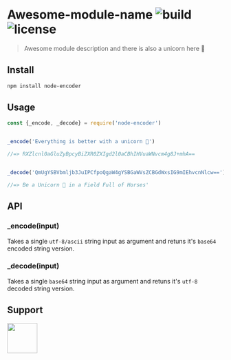 # Awesome-module-name ![build](https://travis-ci.com/RocktimSaikia/node-encoder.svg?branch=master) ![license](https://img.shields.io/github/license/rocktimsaikia/node-encoder)

> Awesome module description and there is also a unicorn here :unicorn:

## Install
```bash
npm install node-encoder
```

## Usage

```js
const {_encode, _decode} = require('node-encoder')


_encode('Everything is better with a unicorn 🦄')

//=> RXZlcnl0aGluZyBpcyBiZXR0ZXIgd2l0aCBhIHVuaWNvcm4g8J+mhA==


_decode('QmUgYSBVbmljb3JuIPCfpoQgaW4gYSBGaWVsZCBGdWxsIG9mIEhvcnNlcw==')

//=> Be a Unicorn 🦄 in a Field Full of Horses'
```

## API

### _encode(input)

Takes a single `utf-8/ascii` string input as argument and retuns it's `base64` encoded string version.

### _decode(input)

Takes a single `base64` string input as argument and retuns it's `utf-8` decoded string version.


## Support

<a href="https://www.buymeacoffee.com/7BdaxfI"><img src="https://user-images.githubusercontent.com/33410545/91206759-48d5d180-e725-11ea-93b5-754d98c007af.png" height="70px"/></a>
